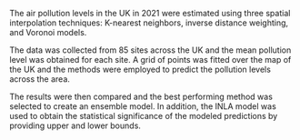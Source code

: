 The air pollution levels in the UK in 2021 were estimated using three spatial interpolation techniques: K-nearest neighbors, inverse distance weighting, and Voronoi models.


The data was collected from 85 sites across the UK and the mean pollution level was obtained for each site. A grid of points was fitted over the map of the UK and the methods were employed to predict the pollution levels across the area.

The results were then compared and the best performing method was selected to create an ensemble model. In addition, the INLA model was used to obtain the statistical significance of the modeled predictions by providing upper and lower bounds.
